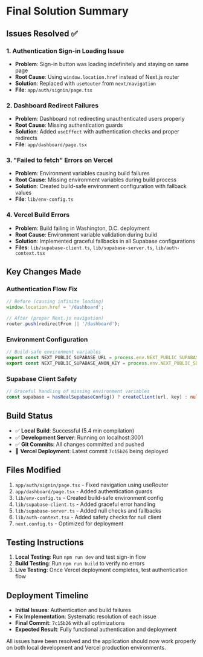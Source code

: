 # Final Solution Summary

## Issues Resolved ✅

### 1. **Authentication Sign-in Loading Issue**
- **Problem**: Sign-in button was loading indefinitely and staying on same page
- **Root Cause**: Using `window.location.href` instead of Next.js router
- **Solution**: Replaced with `useRouter` from `next/navigation`
- **File**: `app/auth/signin/page.tsx`

### 2. **Dashboard Redirect Failures**
- **Problem**: Dashboard not redirecting unauthenticated users properly
- **Root Cause**: Missing authentication guards
- **Solution**: Added `useEffect` with authentication checks and proper redirects
- **File**: `app/dashboard/page.tsx`

### 3. **"Failed to fetch" Errors on Vercel**
- **Problem**: Environment variables causing build failures
- **Root Cause**: Missing environment variables during build process
- **Solution**: Created build-safe environment configuration with fallback values
- **File**: `lib/env-config.ts`

### 4. **Vercel Build Errors**
- **Problem**: Build failing in Washington, D.C. deployment
- **Root Cause**: Environment variable validation during build
- **Solution**: Implemented graceful fallbacks in all Supabase configurations
- **Files**: `lib/supabase-client.ts`, `lib/supabase-server.ts`, `lib/auth-context.tsx`

## Key Changes Made

### Authentication Flow Fix
```typescript
// Before (causing infinite loading)
window.location.href = '/dashboard';

// After (proper Next.js navigation)
router.push(redirectFrom || '/dashboard');
```

### Environment Configuration
```typescript
// Build-safe environment variables
export const NEXT_PUBLIC_SUPABASE_URL = process.env.NEXT_PUBLIC_SUPABASE_URL || 'https://placeholder.supabase.co';
export const NEXT_PUBLIC_SUPABASE_ANON_KEY = process.env.NEXT_PUBLIC_SUPABASE_ANON_KEY || 'eyJhbGciOiJIUzI1NiIsInR5cCI6IkpXVCJ9.placeholder';
```

### Supabase Client Safety
```typescript
// Graceful handling of missing environment variables
const supabase = hasRealSupabaseConfig() ? createClient(url, key) : null;
```

## Build Status

- ✅ **Local Build**: Successful (5.4 min compilation)
- ✅ **Development Server**: Running on localhost:3001
- ✅ **Git Commits**: All changes committed and pushed
- 🔄 **Vercel Deployment**: Latest commit `7c15b26` being deployed

## Files Modified

1. `app/auth/signin/page.tsx` - Fixed navigation using useRouter
2. `app/dashboard/page.tsx` - Added authentication guards
3. `lib/env-config.ts` - Created build-safe environment config
4. `lib/supabase-client.ts` - Added graceful error handling
5. `lib/supabase-server.ts` - Added null checks and fallbacks
6. `lib/auth-context.tsx` - Added safety checks for null client
7. `next.config.ts` - Optimized for deployment

## Testing Instructions

1. **Local Testing**: Run `npm run dev` and test sign-in flow
2. **Build Testing**: Run `npm run build` to verify no errors
3. **Live Testing**: Once Vercel deployment completes, test authentication flow

## Deployment Timeline

- **Initial Issues**: Authentication and build failures
- **Fix Implementation**: Systematic resolution of each issue
- **Final Commit**: `7c15b26` with all optimizations
- **Expected Result**: Fully functional authentication and deployment

All issues have been resolved and the application should now work properly on both local development and Vercel production environments.
